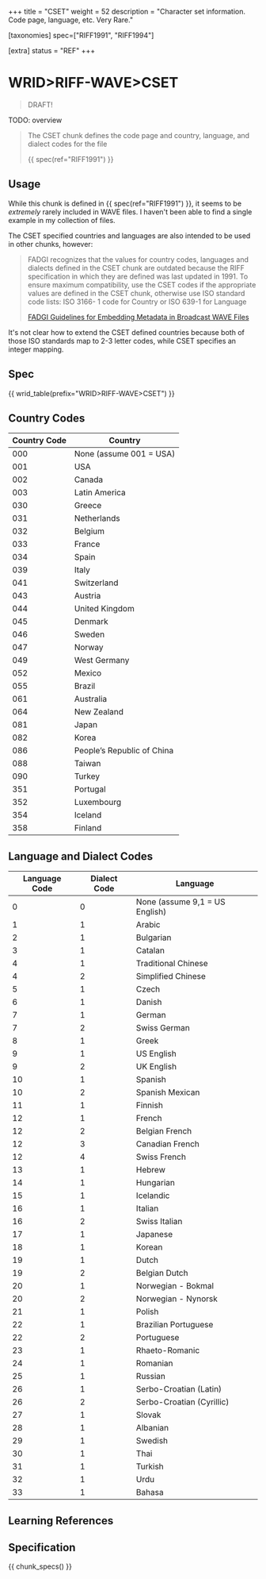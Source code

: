 +++
title = "CSET"
weight = 52
description = "Character set information. Code page, language, etc. Very Rare."

[taxonomies]
spec=["RIFF1991", "RIFF1994"]

[extra]
status = "REF"
+++

# WRID>RIFF-WAVE>CSET

> DRAFT!

TODO: overview

> The CSET chunk defines the code page and country, language, and dialect codes for the file
>
> {{ spec(ref="RIFF1991") }}

## Usage

While this chunk is defined in {{ spec(ref="RIFF1991") }}, it seems to be *extremely* rarely included in WAVE files. I haven't been able to find a single example in my collection of files. 


The CSET specified countries and languages are also intended to be used in other chunks, however: 

> FADGI recognizes that the values for country codes, languages and dialects
defined in the CSET chunk are outdated because the RIFF specification in which
they are defined was last updated in 1991.
To ensure maximum compatibility, use the CSET codes if the appropriate values
are defined in the CSET chunk, otherwise use ISO standard code lists: ISO 3166-
1 code for Country or ISO 639-1 for Language 
>
> [FADGI Guidelines for Embedding Metadata in Broadcast WAVE Files](https://www.digitizationguidelines.gov/audio-visual/documents/BWF_Embed_Guideline_v3_2021.pdf)

It's not clear how to extend the CSET defined countries because both of those ISO standards map to 2-3 letter codes, while CSET specifies an integer mapping. 


## Spec

{{ wrid_table(prefix="WRID>RIFF-WAVE>CSET") }}

## Country Codes

| Country Code | Country                    |
|-             |-                           |
| 000          | None (assume 001 = USA)    | 
| 001          | USA                        |
| 002          | Canada                     |
| 003          | Latin America              |
| 030          | Greece                     |
| 031          | Netherlands                |
| 032          | Belgium                    |
| 033          | France                     |
| 034          | Spain                      |
| 039          | Italy                      |
| 041          | Switzerland                |
| 043          | Austria                    |
| 044          | United Kingdom             |
| 045          | Denmark                    |
| 046          | Sweden                     |
| 047          | Norway                     |
| 049          | West Germany               |
| 052          | Mexico                     |
| 055          | Brazil                     |
| 061          | Australia                  |
| 064          | New Zealand                |
| 081          | Japan                      |
| 082          | Korea                      |
| 086          | People’s Republic of China |
| 088          | Taiwan                     |
| 090          | Turkey                     |
| 351          | Portugal                   |
| 352          | Luxembourg                 |
| 354          | Iceland                    |
| 358          | Finland                    |

## Language and Dialect Codes

| Language Code | Dialect Code | Language                         |
|-              |-             |-                                 |
|	0	            |	0	           |	None (assume 9,1 = US English)	|
|	1	            |	1	           |	Arabic	                        |
|	2	            |	1	           |	Bulgarian	                      |
|	3	            |	1	           |	Catalan	                        |
|	4	            |	1	           |	Traditional Chinese	            |
|	4	            |	2	           |	Simplified Chinese	            |
|	5	            |	1	           |	Czech	                          |
|	6	            |	1	           |	Danish	                        |
|	7	            |	1	           |	German	                        |
|	7	            |	2	           |	Swiss German	                  |
|	8	            |	1	           |	Greek	                          |
|	9	            |	1	           |	US English	                    |
|	9	            |	2	           |	UK English	                    |
|	10	          |	1	           |	Spanish	                        |
|	10	          |	2	           |	Spanish Mexican	                |
|	11	          |	1	           |	Finnish	                        |
|	12	          |	1	           |	French	                        |
|	12	          |	2	           |	Belgian French	                |
|	12	          |	3	           |	Canadian French	                |
|	12	          |	4	           |	Swiss French	                  |
|	13	          |	1	           |	Hebrew	                        |
| 14            | 1            |  Hungarian                       |
| 15            | 1            |  Icelandic                       | 
| 16            | 1            |  Italian                         | 
| 16            | 2            |  Swiss Italian                   | 
| 17            | 1            |  Japanese                        | 
| 18            | 1            |  Korean                          | 
| 19            | 1            |  Dutch                           | 
| 19            | 2            |  Belgian Dutch                   | 
| 20            | 1            |  Norwegian - Bokmal              | 
| 20            | 2            |  Norwegian - Nynorsk             | 
| 21            | 1            |  Polish                          | 
| 22            | 1            |  Brazilian Portuguese            | 
| 22            | 2            |  Portuguese                      | 
| 23            | 1            |  Rhaeto-Romanic                  | 
| 24            | 1            |  Romanian                        | 
| 25            | 1            |  Russian                         | 
| 26            | 1            |  Serbo-Croatian (Latin)          | 
| 26            | 2            |  Serbo-Croatian (Cyrillic)       | 
| 27            | 1            |  Slovak                          | 
| 28            | 1            |  Albanian                        | 
| 29            | 1            |  Swedish                         | 
| 30            | 1            |  Thai                            | 
| 31            | 1            |  Turkish                         | 
| 32            | 1            |  Urdu                            | 
| 33            | 1            |  Bahasa                          | 


## Learning References

## Specification

{{ chunk_specs() }}

